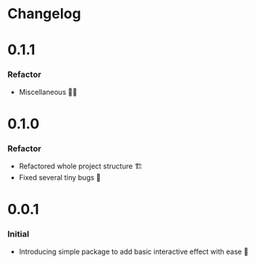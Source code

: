 # Changelog

# 0.1.1
### Refactor
- Miscellaneous 🧑‍💻 

# 0.1.0
### Refactor
- Refactored whole project structure 🏗️
- Fixed several tiny bugs 🐛

# 0.0.1
### Initial
- Introducing simple package to add basic interactive effect with ease 🛝
